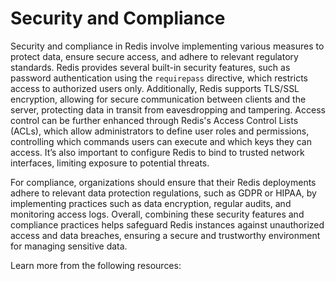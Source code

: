 # Security and Compliance

Security and compliance in Redis involve implementing various measures to protect data, ensure secure access, and adhere to relevant regulatory standards. Redis provides several built-in security features, such as password authentication using the `requirepass` directive, which restricts access to authorized users only. Additionally, Redis supports TLS/SSL encryption, allowing for secure communication between clients and the server, protecting data in transit from eavesdropping and tampering. Access control can be further enhanced through Redis's Access Control Lists (ACLs), which allow administrators to define user roles and permissions, controlling which commands users can execute and which keys they can access. It’s also important to configure Redis to bind to trusted network interfaces, limiting exposure to potential threats.

For compliance, organizations should ensure that their Redis deployments adhere to relevant data protection regulations, such as GDPR or HIPAA, by implementing practices such as data encryption, regular audits, and monitoring access logs. Overall, combining these security features and compliance practices helps safeguard Redis instances against unauthorized access and data breaches, ensuring a secure and trustworthy environment for managing sensitive data.

Learn more from the following resources:

